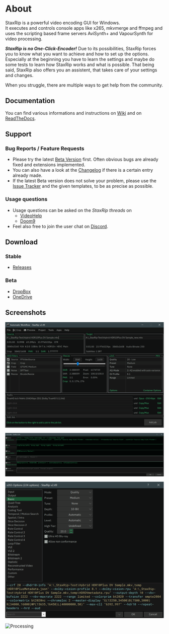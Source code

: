 # About

StaxRip is a powerful video encoding GUI for Windows.  
 It executes and controls console apps like x265, mkvmerge and ffmpeg and uses the scripting based frame servers AviSynth+ and VapourSynth for video processing.

***StaxRip is no One-Click-Encoder!***
 Due to its possibilities, StaxRip forces you to know what you want to achieve and how to set up the options.
 Especially at the beginning you have to learn the settings and maybe do some tests to learn how StaxRip works and what is possible. That being said, StaxRip also offers you an assistent, that takes care of your settings and changes. 

When you struggle, there are multiple ways to get help from the community.

## Documentation

You can find various informations and instructions on [Wiki](https://github.com/staxrip/staxrip/wiki) and on [ReadTheDocs](https://staxrip.readthedocs.io/index.html).

## Support

### **Bug Reports / Feature Requests**
- Please try the latest [Beta Version](https://github.com/staxrip/staxrip#download) first. Often obvious bugs are already fixed and extensions implemented.
- You can also have a look at the [Changelog](https://github.com/staxrip/staxrip/blob/master/Changelog.md) if there is a certain entry already made.
- If the latest Beta version does not solve your problem, please use the [Issue Tracker](https://github.com/staxrip/staxrip/issues) and the given templates, to be as precise as possible.

### **Usage questions**
- Usage questions can be asked on the *StaxRip threads* on
  - [VideoHelp](https://forum.videohelp.com/threads/369913-StaxRip-support-thread) 
  - [Doom9](https://forum.doom9.org/showthread.php?t=172068)
- Feel also free to join the user chat on [Discord](https://discord.gg/rRn7vGU).

## Download

### **Stable**
- [Releases](https://github.com/staxrip/staxrip/releases)
### **Beta**
- [DropBox](https://www.dropbox.com/sh/4ctl2y928xkak4f/AAADEZj_hFpGQaNOdd3yqcAHa?dl=0)
- [OneDrive](https://1drv.ms/u/s!ArwKS_ZUR01g0kH4d4eT_6a3GaKe?e=qbOfGS)

## Screenshots

![Main Window](https://github.com/staxrip/staxrip/blob/master/Image/Screenshots/Main.png)

![Code Edotor](https://github.com/staxrip/staxrip/blob/master/Image/Screenshots/CodeEditor.png)

![x265 Options](https://github.com/staxrip/staxrip/blob/master/Image/Screenshots/x265.png)

![Processing](https://github.com/staxrip/staxrip/blob/master/Image/Screenshots/Processing2.png)
